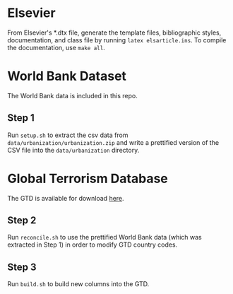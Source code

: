 # Elsevier
From Elsevier's *.dtx file, generate the template files, bibliographic styles, documentation, and class file by running `latex elsarticle.ins`. To compile the documentation, use `make all`.

# World Bank Dataset
The World Bank data is included in this repo.

## Step 1
Run `setup.sh` to extract the csv data from `data/urbanization/urbanization.zip` and write a prettified version of the CSV file into the `data/urbanization` directory.

# Global Terrorism Database
The GTD is available for download [here](http://www.start.umd.edu/gtd/contact/).

## Step 2
Run `reconcile.sh` to use the prettified World Bank data (which was extracted in Step 1) in order to modify GTD country codes.

## Step 3
Run `build.sh` to build new columns into the GTD.